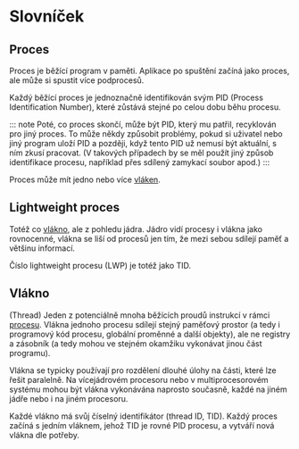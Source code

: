 # Slovníček

## Proces

Proces je běžící program v paměti. Aplikace po spuštění začíná jako proces, ale může si spustit více podprocesů.

Každý běžící proces je jednoznačně identifikován svým PID (Process Identification Number), které zůstává stejné po celou dobu běhu procesu.

::: note
Poté, co proces skončí, může být PID, který mu patřil, recyklován pro jiný proces. To může někdy způsobit problémy, pokud si uživatel nebo jiný program uloží PID a později, když tento PID už nemusí být aktuální, s ním zkusí pracovat. (V takových případech by se měl použít jiný způsob identifikace procesu, například přes sdílený zamykací soubor apod.)
:::

Proces může mít jedno nebo více [vláken](#vlákno).

## Lightweight proces

Totéž co [vlákno](#vlákno), ale z pohledu jádra. Jádro vidí procesy i vlákna jako rovnocenné, vlákna se liší od procesů jen tím, že mezi sebou sdílejí paměť a většinu informací.

Číslo lightweight procesu (LWP) je totéž jako TID.

## Vlákno

(Thread) Jeden z potenciálně mnoha běžících proudů instrukcí v rámci [procesu](#proces). Vlákna jednoho procesu sdílejí stejný paměťový prostor (a tedy i programový kód procesu, globální proměnné a další objekty), ale ne registry a zásobník (a tedy mohou ve stejném okamžiku vykonávat jinou část programu).

Vlákna se typicky používají pro rozdělení dlouhé úlohy na části, které lze řešit paralelně. Na vícejádrovém procesoru nebo v multiprocesorovém systému mohou být vlákna vykonávána naprosto současně, každé na jiném jádře nebo i na jiném procesoru.

Každé vlákno má svůj číselný identifikátor (thread ID, TID). Každý proces začíná s jedním vláknem, jehož TID je rovné PID procesu, a vytváří nová vlákna dle potřeby.
